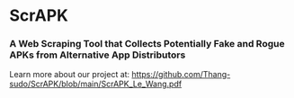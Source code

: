 # ScrAPK
### A Web Scraping Tool that Collects Potentially Fake and Rogue APKs from Alternative App Distributors 
Learn more about our project at: https://github.com/Thang-sudo/ScrAPK/blob/main/ScrAPK_Le_Wang.pdf
